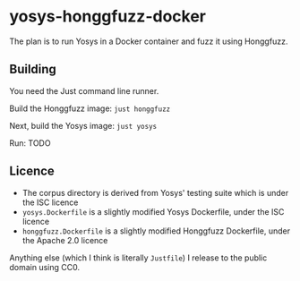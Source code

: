 # yosys-honggfuzz-docker
The plan is to run Yosys in a Docker container and fuzz it using Honggfuzz.

## Building
You need the Just command line runner.

Build the Honggfuzz image: `just honggfuzz`

Next, build the Yosys image: `just yosys`

Run: TODO

## Licence
- The corpus directory is derived from Yosys' testing suite which is under the ISC licence
- `yosys.Dockerfile` is a slightly modified Yosys Dockerfile, under the ISC licence
- `honggfuzz.Dockerfile` is a slightly modified Honggfuzz Dockerfile, under the Apache 2.0 licence

Anything else (which I think is literally `Justfile`) I release to the public domain using CC0.
